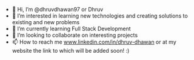 - 👋 Hi, I’m @dhruvdhawan97 or Dhruv
- 👀 I’m interested in learning new technologies and creating solutions to existing and new problems
- 🌱 I’m currently learning Full Stack Development
- 💞️ I’m looking to collaborate on interesting projects
- 📫 How to reach me www.linkedin.com/in/dhruv-dhawan or at my website the link to which will be added soon! :)

